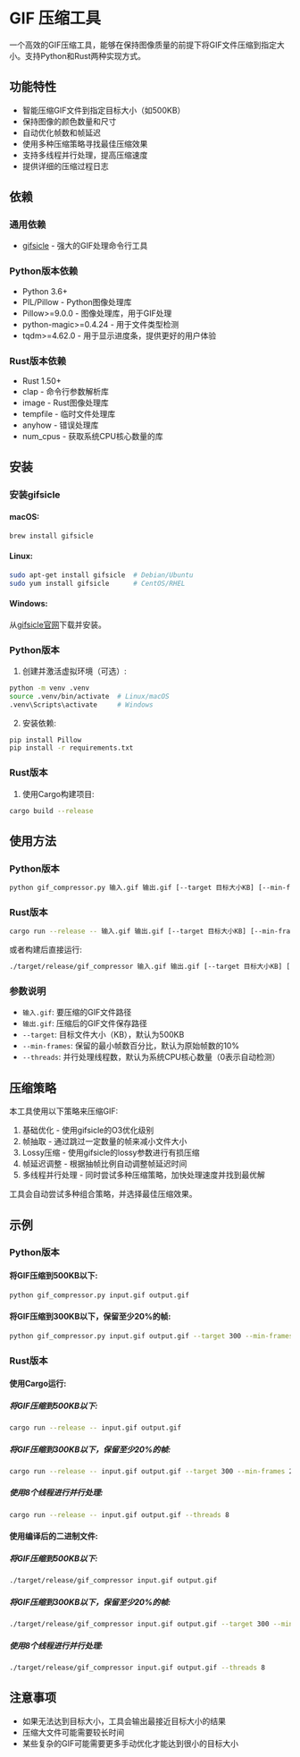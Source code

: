 # GIF 压缩工具

一个高效的GIF压缩工具，能够在保持图像质量的前提下将GIF文件压缩到指定大小。支持Python和Rust两种实现方式。

## 功能特性

- 智能压缩GIF文件到指定目标大小（如500KB）
- 保持图像的颜色数量和尺寸
- 自动优化帧数和帧延迟
- 使用多种压缩策略寻找最佳压缩效果
- 支持多线程并行处理，提高压缩速度
- 提供详细的压缩过程日志

## 依赖

### 通用依赖

- [gifsicle](https://www.lcdf.org/gifsicle/) - 强大的GIF处理命令行工具

### Python版本依赖

- Python 3.6+
- PIL/Pillow - Python图像处理库
- Pillow>=9.0.0 - 图像处理库，用于GIF处理
- python-magic>=0.4.24 - 用于文件类型检测
- tqdm>=4.62.0 - 用于显示进度条，提供更好的用户体验

### Rust版本依赖

- Rust 1.50+
- clap - 命令行参数解析库
- image - Rust图像处理库
- tempfile - 临时文件处理库
- anyhow - 错误处理库
- num_cpus - 获取系统CPU核心数量的库

## 安装

### 安装gifsicle

#### macOS:
```bash
brew install gifsicle
```

#### Linux:
```bash
sudo apt-get install gifsicle  # Debian/Ubuntu
sudo yum install gifsicle      # CentOS/RHEL
```

#### Windows:
从[gifsicle官网](https://www.lcdf.org/gifsicle/)下载并安装。

### Python版本

1. 创建并激活虚拟环境（可选）:
```bash
python -m venv .venv
source .venv/bin/activate  # Linux/macOS
.venv\Scripts\activate     # Windows
```

2. 安装依赖:
```bash
pip install Pillow
pip install -r requirements.txt
```

### Rust版本

1. 使用Cargo构建项目:
```bash
cargo build --release
```

## 使用方法

### Python版本

```bash
python gif_compressor.py 输入.gif 输出.gif [--target 目标大小KB] [--min-frames 最小帧数百分比]
```

### Rust版本

```bash
cargo run --release -- 输入.gif 输出.gif [--target 目标大小KB] [--min-frames 最小帧数百分比]
```

或者构建后直接运行:

```bash
./target/release/gif_compressor 输入.gif 输出.gif [--target 目标大小KB] [--min-frames 最小帧数百分比]
```

### 参数说明

- `输入.gif`: 要压缩的GIF文件路径
- `输出.gif`: 压缩后的GIF文件保存路径
- `--target`: 目标文件大小（KB），默认为500KB
- `--min-frames`: 保留的最小帧数百分比，默认为原始帧数的10%
- `--threads`: 并行处理线程数，默认为系统CPU核心数量（0表示自动检测）

## 压缩策略

本工具使用以下策略来压缩GIF:

1. 基础优化 - 使用gifsicle的O3优化级别
2. 帧抽取 - 通过跳过一定数量的帧来减小文件大小
3. Lossy压缩 - 使用gifsicle的lossy参数进行有损压缩
4. 帧延迟调整 - 根据抽帧比例自动调整帧延迟时间
5. 多线程并行处理 - 同时尝试多种压缩策略，加快处理速度并找到最优解

工具会自动尝试多种组合策略，并选择最佳压缩效果。

## 示例

### Python版本

#### 将GIF压缩到500KB以下:

```bash
python gif_compressor.py input.gif output.gif
```

#### 将GIF压缩到300KB以下，保留至少20%的帧:

```bash
python gif_compressor.py input.gif output.gif --target 300 --min-frames 20
```

### Rust版本

#### 使用Cargo运行:

##### 将GIF压缩到500KB以下:

```bash
cargo run --release -- input.gif output.gif
```

##### 将GIF压缩到300KB以下，保留至少20%的帧:

```bash
cargo run --release -- input.gif output.gif --target 300 --min-frames 20
```

##### 使用8个线程进行并行处理:

```bash
cargo run --release -- input.gif output.gif --threads 8
```

#### 使用编译后的二进制文件:

##### 将GIF压缩到500KB以下:

```bash
./target/release/gif_compressor input.gif output.gif
```

##### 将GIF压缩到300KB以下，保留至少20%的帧:

```bash
./target/release/gif_compressor input.gif output.gif --target 300 --min-frames 20
```

##### 使用8个线程进行并行处理:

```bash
./target/release/gif_compressor input.gif output.gif --threads 8
```

## 注意事项

- 如果无法达到目标大小，工具会输出最接近目标大小的结果
- 压缩大文件可能需要较长时间
- 某些复杂的GIF可能需要更多手动优化才能达到很小的目标大小 